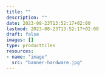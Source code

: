 ```yaml
---
title: ""
description: ""
date: 2023-08-23T13:52:17+02:00
lastmod: 2023-08-23T13:52:17+02:00
draft: false
images: []
type: producttiles
resources:
- name: "image"
  src: "banner-hardware.jpg"
---
```

